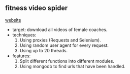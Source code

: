 ## fitness video spider

[website](http://www.hiyd.com/dongzuo/)

* target: download all videos of female coaches.
* techniques: 
    1. Using proxies (Requests and Selenium).
    2. Using random user agent for every request.
    3. Using up to 20 threads.
* features:
    1. Split different functions into different modules.
    2. Using mongodb to find urls that have been handled.